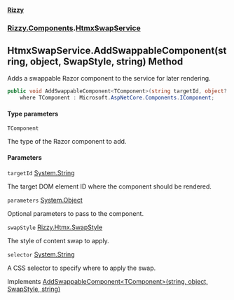 #### [Rizzy](index 'index')
### [Rizzy.Components](Rizzy.Components 'Rizzy.Components').[HtmxSwapService](Rizzy.Components.HtmxSwapService 'Rizzy.Components.HtmxSwapService')

## HtmxSwapService.AddSwappableComponent<TComponent>(string, object, SwapStyle, string) Method

Adds a swappable Razor component to the service for later rendering.

```csharp
public void AddSwappableComponent<TComponent>(string targetId, object? parameters=null, Rizzy.Htmx.SwapStyle swapStyle=Rizzy.Htmx.SwapStyle.outerHTML, string? selector=null)
    where TComponent : Microsoft.AspNetCore.Components.IComponent;
```
#### Type parameters

<a name='Rizzy.Components.HtmxSwapService.AddSwappableComponent_TComponent_(string,object,Rizzy.Htmx.SwapStyle,string).TComponent'></a>

`TComponent`

The type of the Razor component to add.
#### Parameters

<a name='Rizzy.Components.HtmxSwapService.AddSwappableComponent_TComponent_(string,object,Rizzy.Htmx.SwapStyle,string).targetId'></a>

`targetId` [System.String](https://docs.microsoft.com/en-us/dotnet/api/System.String 'System.String')

The target DOM element ID where the component should be rendered.

<a name='Rizzy.Components.HtmxSwapService.AddSwappableComponent_TComponent_(string,object,Rizzy.Htmx.SwapStyle,string).parameters'></a>

`parameters` [System.Object](https://docs.microsoft.com/en-us/dotnet/api/System.Object 'System.Object')

Optional parameters to pass to the component.

<a name='Rizzy.Components.HtmxSwapService.AddSwappableComponent_TComponent_(string,object,Rizzy.Htmx.SwapStyle,string).swapStyle'></a>

`swapStyle` [Rizzy.Htmx.SwapStyle](https://docs.microsoft.com/en-us/dotnet/api/Rizzy.Htmx.SwapStyle 'Rizzy.Htmx.SwapStyle')

The style of content swap to apply.

<a name='Rizzy.Components.HtmxSwapService.AddSwappableComponent_TComponent_(string,object,Rizzy.Htmx.SwapStyle,string).selector'></a>

`selector` [System.String](https://docs.microsoft.com/en-us/dotnet/api/System.String 'System.String')

A CSS selector to specify where to apply the swap.

Implements [AddSwappableComponent&lt;TComponent&gt;(string, object, SwapStyle, string)](Rizzy.Components.IHtmxSwapService.AddSwappableComponent_TComponent_(string,object,Rizzy.Htmx.SwapStyle,string) 'Rizzy.Components.IHtmxSwapService.AddSwappableComponent<TComponent>(string, object, Rizzy.Htmx.SwapStyle, string)')